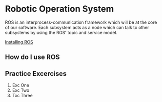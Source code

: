 # Robotic Operation System

ROS is an interprocess-communication framework which will be at the core of our software. Each subsystem acts as a node which can talk to other subsystems by using the ROS' topic and service model.

[Installing ROS](https://github.com/uvic-auvic/Software_Sandbox/wiki/Installing-ROS)

## How do I use ROS

## Practice Excercises
1. Exc One
2. Exc Two
3. Txc Three
